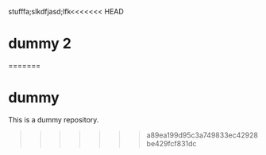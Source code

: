 stufffa;slkdfjasd;lfk<<<<<<< HEAD
# dummy 2
=======
# dummy
This is a dummy repository.
>>>>>>> a89ea199d95c3a749833ec42928be429fcf831dc
